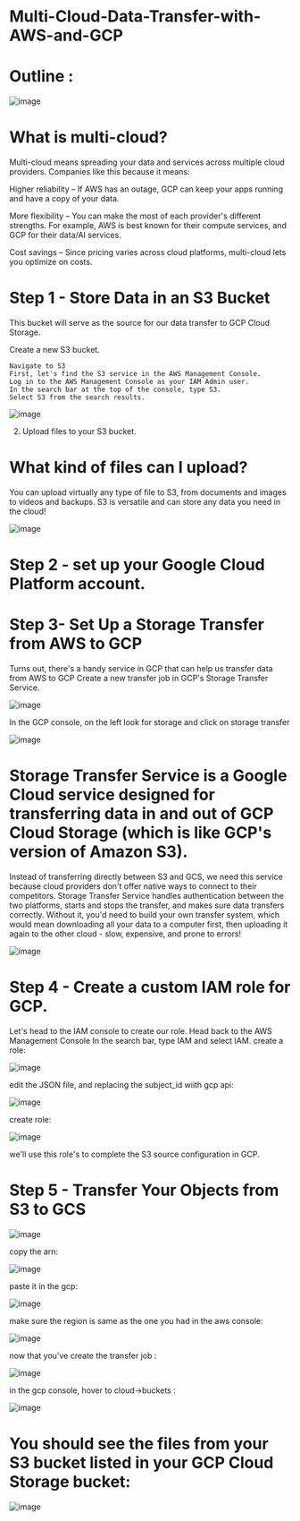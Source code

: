 # Multi-Cloud-Data-Transfer-with-AWS-and-GCP


# Outline :

![image](https://github.com/user-attachments/assets/83baa5f0-2fd9-4de2-9749-4860f9f050c9)


# What is multi-cloud?


Multi-cloud means spreading your data and services across multiple cloud providers. Companies like this because it means:

Higher reliability – If AWS has an outage, GCP can keep your apps running and have a copy of your data.

More flexibility – You can make the most of each provider's different strengths. For example, AWS is best known for their compute services, and GCP for their data/AI services.

Cost savings – Since pricing varies across cloud platforms, multi-cloud lets you optimize on costs.

# Step 1 - Store Data in an S3 Bucket
 This bucket will serve as the source for our data transfer to GCP Cloud Storage.

 Create a new S3 bucket.
 
```
Navigate to S3
First, let's find the S3 service in the AWS Management Console.
Log in to the AWS Management Console as your IAM Admin user.
In the search bar at the top of the console, type S3.
Select S3 from the search results.
```



![image](https://github.com/user-attachments/assets/6008e725-50ae-470e-ae76-b0140d35ae38)


2. Upload files to your S3 bucket.
# What kind of files can I upload?
You can upload virtually any type of file to S3, from documents and images to videos and backups. S3 is versatile and can store any data you need in the cloud!


![image](https://github.com/user-attachments/assets/9917d676-77a3-4b29-8d5e-f6b255f2f94c)


# Step 2 -  set up your Google Cloud Platform account.

# Step 3- Set Up a Storage Transfer from AWS to GCP

Turns out, there's a handy service in GCP that can help us transfer data from AWS to GCP
Create a new transfer job in GCP's Storage Transfer Service.


![image](https://github.com/user-attachments/assets/7e77eee6-5f6b-42e9-9ea4-a1eaa7f7e50d)


In the GCP console, on the left look for storage and click on storage transfer


![image](https://github.com/user-attachments/assets/8bd6c220-74e7-4c48-8782-938c51ff7132)

# Storage Transfer Service is a Google Cloud service designed for transferring data in and out of GCP Cloud Storage (which is like GCP's version of Amazon S3).
Instead of transferring directly between S3 and GCS, we need this service because cloud providers don't offer native ways to connect to their competitors.
Storage Transfer Service handles authentication between the two platforms, starts and stops the transfer, and makes sure data transfers correctly. Without it, you'd need to build your own transfer system, which would mean downloading all your data to a computer first, then uploading it again to the other cloud - slow, expensive, and prone to errors!


![image](https://github.com/user-attachments/assets/d947d83b-c8cd-451e-8e56-6dd3287b95a9)


# Step 4 - Create a custom IAM role for GCP.

Let's head to the IAM console to create our role.
Head back to the AWS Management Console
In the search bar, type IAM and select IAM.
create a role: 


![image](https://github.com/user-attachments/assets/5d06fbf6-fa18-4048-98e0-fc3220f113e9)

edit the JSON file, and replacing the subject_id wiith gcp api: 


![image](https://github.com/user-attachments/assets/4188c6af-3de6-486d-a626-3a0b3627140a)

create role: 


![image](https://github.com/user-attachments/assets/8e37cf74-a92a-49a5-98db-494d3d205fb5)

 we'll use this role's to complete the S3 source configuration in GCP.

 # Step 5 - Transfer Your Objects from S3 to GCS

 ![image](https://github.com/user-attachments/assets/dfcd8bf4-b427-459f-8027-1b313999c6ac)

copy the arn: 

![image](https://github.com/user-attachments/assets/a4f28380-57c3-4b19-9943-defe6c982d44)

paste it in the gcp: 

![image](https://github.com/user-attachments/assets/b92697c0-149c-4113-9674-d05469b439fb)


make sure the region is same as the one you had in the aws console: 

![image](https://github.com/user-attachments/assets/653bf57b-1c7b-44a6-825b-e98e4fee32b6)

now that you've create the transfer job :

![image](https://github.com/user-attachments/assets/a151da0f-8235-4402-b5fc-f1c221d9c642)

in the gcp console, hover to cloud->buckets :

![image](https://github.com/user-attachments/assets/58e79110-69f9-41d1-a02e-17e905483fd4)

# You should see the files from your S3 bucket listed in your GCP Cloud Storage bucket:

![image](https://github.com/user-attachments/assets/115cb148-1d53-47d2-aeff-98f9e19ba04f)


   
